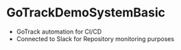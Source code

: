 # GoTrackDemoSystemBasic

- GoTrack automation for CI/CD
- Connected to Slack for Repository monitoring purposes

